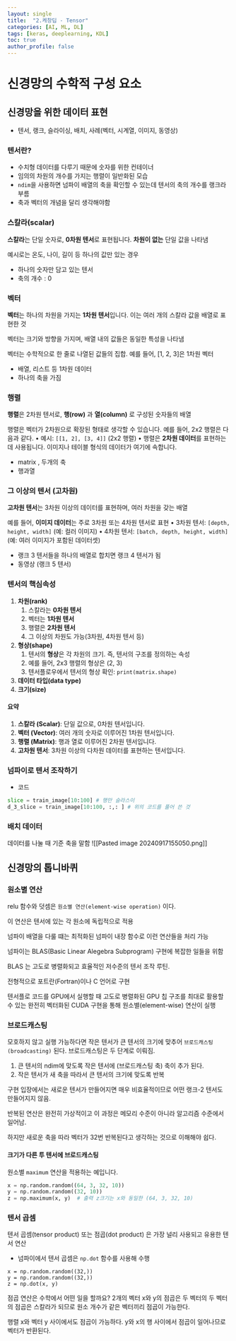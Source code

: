 ```yaml
---
layout: single
title:  "2.케창딥 - Tensor"
categories: [AI, ML, DL]
tags: [keras, deeplearning, KDL]
toc: true
author_profile: false
---
```



# 신경망의 수학적 구성 요소

## **신경망을 위한 데이터 표현**
- 텐서, 랭크, 슬라이싱, 배치, 사례(벡터, 시계열, 이미지, 동영상)
### **텐서**란?
- 수치형 데이터를 다루기 때문에 숫자를 위한 컨테이너
- 임의의 차원의 개수를 가지는 행렬이 일반화된 모습
- `ndim`을 사용하면 넘파이 배열의 축을 확인할 수 있는데 텐서의 축의 개수를 랭크라 부름
- 축과 벡터의 개념을 달리 생각해야함

### 스칼라(scalar)
**스칼라**는 단일 숫자로, **0차원 텐서**로 표현됩니다. **차원이 없는** 단일 값을 나타냄

예시로는 온도, 나이, 길이 등 하나의 값만 있는 경우
- 하나의 숫자만 담고 있는 텐서
- 축의 개수 : 0

### 벡터
**벡터**는 하나의 차원을 가지는 **1차원 텐서**입니다. 이는 여러 개의 스칼라 값을 배열로 표현한 것

벡터는 크기와 방향을 가지며, 배열 내의 값들은 동일한 특성을 나타냄

벡터는 수학적으로 한 줄로 나열된 값들의 집합. 예를 들어, [1, 2, 3]은 1차원 벡터
- 배열, 리스트 등 1차원 데이터
- 하나의 축을 가짐

### 행렬
**행렬**은 2차원 텐서로, **행(row)** 과 **열(column)** 로 구성된 숫자들의 배열

행렬은 벡터가 2차원으로 확장된 형태로 생각할 수 있습니다. 예를 들어, 2x2 행렬은 다음과 같다.
• 예시: `[[1, 2], [3, 4]]` (2x2 행렬)
• 행렬은 **2차원 데이터**를 표현하는 데 사용됩니다. 이미지나 테이블 형식의 데이터가 여기에 속합니다.
- matrix , 두개의 축
- 행과열

### 그 이상의 텐서 (고차원)
**고차원 텐서**는 3차원 이상의 데이터를 표현하며, 여러 차원을 갖는 배열

예를 들어, **이미지 데이터**는 주로 3차원 또는 4차원 텐서로 표현
• 3차원 텐서: `[depth, height, width]` (예: 컬러 이미지)
• 4차원 텐서: `[batch, depth, height, width]` (예: 여러 이미지가 포함된 데이터셋)
- 랭크 3 텐서들을 하나의 배열로 합치면 랭크 4 텐서가 됨
- 동영상 (랭크 5 텐서)

### 텐서의 핵심속성
1. **차원(rank)**
	1. 스칼라는 **0차원 텐서**
	2. 벡터는 **1차원 텐서**
	3. 행렬은 **2차원 텐서**
	4. 그 이상의 차원도 가능(3차원, 4차원 텐서 등)
2. **형상(shape)**
	1. 텐서의 **형상**은 각 차원의 크기. 즉, 텐서의 구조를 정의하는 속성
	2. 예를 들어, 2x3 행렬의 형상은 (2, 3)
	3. 텐서플로우에서 텐서의 형상 확인: `print(matrix.shape)`
3. **데이터 타입(data type)**
4. **크기(size)**

#### 요약
1. **스칼라 (Scalar)**: 단일 값으로, 0차원 텐서입니다.
2. **벡터 (Vector)**: 여러 개의 숫자로 이루어진 1차원 텐서입니다.
3. **행렬 (Matrix)**: 행과 열로 이루어진 2차원 텐서입니다.
4. **고차원 텐서**: 3차원 이상의 다차원 데이터를 표현하는 텐서입니다.

### 넘파이로 텐서 조작하기
- 코드

```python
slice = train_image[10:100] # 행만 슬라스이
d_3_slice = train_image[10:100, :,: ] # 위의 코드를 풀어 쓴 것

```

### 배치 데이터
데이터를 나눌 때 기준 축을 말함
![[Pasted image 20240917155050.png]]


## **신경망의 톱니바퀴**
### 원소별 연산
relu 함수와 덧셈은 `원소별 연산(element-wise operation)` 이다.

이 연산은 텐서에 있는 각 원소에 독립적으로 적용

넘파이 배열을 다룰 떄는 최적화된 넘파이 내장 함수로 이런 연산들을 처리 가능

넘파이는 BLAS(Basic Linear Alegebra Subprogram) 구현에 복잡한 일들을 위함

BLAS 는 고도로 병렬화되고 효율적인 저수준의 텐서 조작 루틴.

전형적으로 포트란(Fortran)이나 C 언어로 구현

텐서플로 코드를 GPU에서 실행할 때 고도로 병렬화된 GPU 칩 구조를 최대로 활용할 수 있는 완전히 벡터화된 CUDA 구현을 통해 원소별(element-wise) 연산이 실행

### 브로드캐스팅
모호하지 않고 실행 가능하다면 작은 텐서가 큰 텐서의 크기에 맞추어 `브로드캐스팅(broadcasting)` 된다.
브로드캐스팅은 두 단계로 이뤄짐.
1. 큰 텐서의 ndim에 맞도록 작은 텐서에 (브로드캐스팅 축) 축이 추가 된다.
2. 작은 텐서가 새 축을 따라서 큰 텐서의 크기에 맞도록 반복

구현 입장에서는 새로운 텐서가 만들어지면 매우 비효율적이므로 어떤 랭크-2 텐서도 만들어지지 않음.

반복된 연산은 완전히 가상적이고 이 과정은 메모리 수준이 아니라 알고리즘 수준에서 일어남.

하지만 새로운 축을 따라 벡터가 32번 반복된다고 생각하는 것으로 이해해야 쉽다.

#### 크기가 다른 투 텐서에 브로드캐스팅
원소별 `maximum` 연산을 적용하는 예입니다.

```python
x = np.random.random((64, 3, 32, 10))
y = np.random.random((32, 10))
z = np.maximum(x, y)  # 출력 z크기는 x와 동일한 (64, 3, 32, 10)
```

### 텐서 곱셈
텐서 곱셈(tensor product) 또는 점곱(dot product) 은 가장 널리 사용되고 유용한 텐서 연산
- 넘파이에서 텐서 곱셈은 `np.dot` 함수를 사용해 수행

```
x = np.random.random((32,))
y = np.random.random((32,))
z = np.dot(x, y)
```

점곱 연산은 수학에서 어떤 일을 할까요? 2개의 벡터 x와 y의 점곱은 두 벡터의 두 벡터의 점곱은 스칼라가 되므로 원소 개수가 같은 벡터끼리 점곱이 가능한다.

행렬 x와 벡터 y 사이에서도 점곱이 가능하다. y와 x의 행 사이에서 점곱이 일어나므로 벡터가 반환된다.

